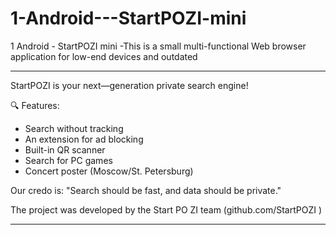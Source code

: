 # 1-Android---StartPOZI-mini
1 Android - StartPOZI mini -This is a small multi-functional Web browser application for low-end devices and outdated

_____________________________________________________

StartPOZI is your next—generation private search engine! 

🔍 Features:
- Search without tracking
- An extension for ad blocking
- Built-in QR scanner
- Search for PC games
- Concert poster (Moscow/St. Petersburg)

Our credo is: "Search should be fast, and data should be private."

The project was developed by the Start PO ZI team (github.com/StartPOZI )
____________________________________________________


